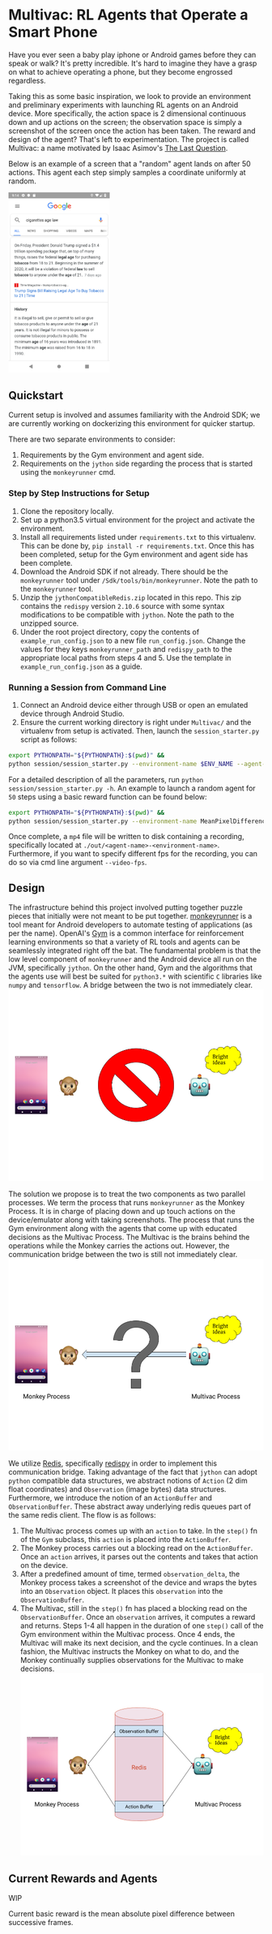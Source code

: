 # Multivac: RL Agents that Operate a Smart Phone
Have you ever seen a baby play iphone or Android games before they can 
speak or walk? It's pretty incredible. It's hard to imagine
they have a grasp on what to achieve operating a phone, but 
they become engrossed regardless.

Taking this as some basic inspiration, we look to provide an 
environment and preliminary experiments with launching RL
agents on an Android device. More specifically, the action space 
is 2 dimensional continuous down and up actions on the screen; the observation
space is simply a screenshot of the screen once the action has been taken. The reward
and design of the agent? That's left to experimentation. The project is called Multivac: a name motivated by
Isaac Asimov's [The Last Question](http://www.physics.princeton.edu/ph115/LQ.pdf).

Below is an example of a screen that a "random" agent lands on after 50 actions. This agent each step simply samples 
a coordinate uniformly at random.

<img src="images/example_screenshot.png" width="200">

## Quickstart
Current setup is involved and assumes familiarity with the Android SDK; we are 
currently working on dockerizing this environment for quicker startup.

There are two separate environments to consider:
1. Requirements by the Gym environment and agent side.
2. Requirements on the `jython` side regarding the process that is started using the `monkeyrunner` cmd.

### Step by Step Instructions for Setup
1. Clone the repository locally.
2. Set up a python3.5 virtual environment for the project and activate the environment.
3. Install all requirements listed under `requirements.txt` to this virtualenv.
   This can be done by, `pip install -r requirements.txt`. Once this has been completed,
   setup for the Gym environment and agent side has been complete.
4. Download the Android SDK if not already. There should be the `monkeyrunner` tool under
   `/Sdk/tools/bin/monkeyrunner`. Note the path to the `monkeyrunner` tool.
5. Unzip the `jythonCompatibleRedis.zip` located in this repo. This zip contains
   the `redispy` version `2.10.6` source with some syntax modifications to be
   compatible with `jython`. Note the path to the unzipped source.
6. Under the root project directory, copy the contents of `example_run_config.json` to a new file `run_config.json`.
   Change the values for they keys `monkeyrunner_path` and `redispy_path` to the appropriate local paths from steps
   4 and 5. Use the template in `example_run_config.json` as a guide.
   
### Running a Session from Command Line
1. Connect an Android device either through USB or open an emulated device through
   Android Studio.
2. Ensure the current working directory is right under `Multivac/` and the virtualenv
from setup is activated. Then, launch the `session_starter.py` script as follows:
```bash
export PYTHONPATH="${PYTHONPATH}:$(pwd)" &&
python session/session_starter.py --environment-name $ENV_NAME --agent-name $AGENT_NAME --num-steps $NUM_STEPS --observation-delta $OBS_DELTA
```
For a detailed description of all the parameters, run `python session/session_starter.py -h`.
An example to launch a random agent for `50` steps using a basic reward function can
be found below:
```bash
export PYTHONPATH="${PYTHONPATH}:$(pwd)" &&
python session/session_starter.py --environment-name MeanPixelDifferenceEnv --agent-name random --num-steps 50 --observation-delta 1000
```

Once complete, a `mp4` file will be written to disk containing a recording, specifically
located at `./out/<agent-name>-<environment-name>`. Furthermore, if you want to specify
different fps for the recording, you can do so via cmd line argument `--video-fps`.

## Design
The infrastructure behind this project involved putting together puzzle pieces
that initially were not meant to be put together. [monkeyrunner](https://developer.android.com/studio/test/monkeyrunner)
is a tool meant for Android developers to automate testing of applications (as per the name). 
OpenAI's [Gym](https://gym.openai.com/) is a common interface for reinforcement learning
environments so that a variety of RL tools and agents can be seamlessly integrated right
off the bat. The fundamental problem is that the low level component of `monkeyrunner` and
the Android device all run on the JVM, specifically `jython`. On the other hand, Gym 
and the algorithms that the agents use will best be suited for `python3.*` with scientific `C`
libraries like `numpy` and `tensorflow`. A bridge between the two is not immediately clear.
![Multivac and the Monkey are incompatible](images/MultivacInfraStart.png)

The solution we propose is to treat the two components as two parallel processes.
We term the process that runs `monkeyrunner` as the Monkey Process. It is in charge
of placing down and up touch actions on the device/emulator along with taking screenshots.
The process that runs the Gym environment along with the agents that come up with educated 
decisions as the Multivac Process. The Multivac is the brains behind the operations while
the Monkey carries the actions out. However, the communication bridge between the two is still not immediately
clear.
![No bridge between Multivac and the Monkey](images/MultivacInfraBridge.png)

We utilize [Redis](https://redis.io/), specifically [redispy](https://github.com/andymccurdy/redis-py)
in order to implement this communication bridge. Taking advantage of the fact that 
`jython` can adopt `python` compatible data structures, we abstract notions of 
`Action` (2 dim float coordinates) and `Observation` (image bytes) data structures.
Furthermore, we introduce the notion of an `ActionBuffer` and `ObservationBuffer`. These
abstract away underlying redis queues part of the same redis client. The flow is as follows:
1. The Multivac process comes up with an `action` to take. In the `step()` fn of 
   the `Gym` subclass, this `action` is placed into the `ActionBuffer`.
2. The Monkey process carries out a blocking read on the `ActionBuffer`. Once an `action`
   arrives, it parses out the contents and takes that action on the device.
3. After a predefined amount of time, termed `observation_delta`, the Monkey process
   takes a screenshot of the device and wraps the bytes into an `Observation` object.
   It places this `observation` into the `ObservationBuffer`.
4. The Multivac, still in the `step()` fn has placed a blocking read on the `ObservationBuffer`.
   Once an `observation` arrives, it computes a reward and returns.
Steps 1-4 all happen in the duration of one `step()` call of the Gym environment
within the Multivac process. Once 4 ends, the Multivac will make its next decision,
and the cycle continues. In a clean fashion, the Multivac instructs the Monkey on
what to do, and the Monkey continually supplies observations for the Multivac to make
decisions.
![Multivac, Monkey, and the buffers](images/MultivacInfraFinal.png)

## Current Rewards and Agents
WIP

Current basic reward is the mean absolute pixel difference between successive frames.
